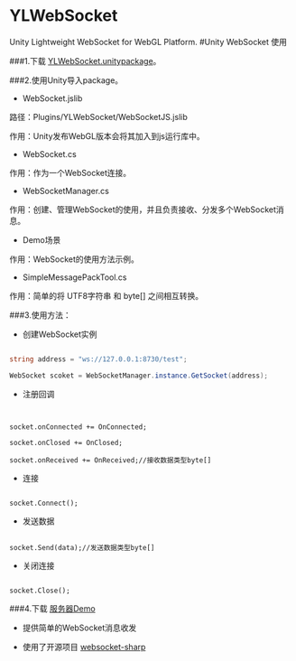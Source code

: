 # YLWebSocket
Unity Lightweight WebSocket for WebGL Platform.
#Unity WebSocket 使用

###1.下载 [YLWebSocket.unitypackage]()。

###2.使用Unity导入package。

- WebSocket.jslib 

路径：Plugins/YLWebSocket/WebSocketJS.jslib

作用：Unity发布WebGL版本会将其加入到js运行库中。

- WebSocket.cs

作用：作为一个WebSocket连接。

- WebSocketManager.cs

作用：创建、管理WebSocket的使用，并且负责接收、分发多个WebSocket消息。

- Demo场景

作用：WebSocket的使用方法示例。

- SimpleMessagePackTool.cs

作用：简单的将 UTF8字符串 和 byte[] 之间相互转换。

###3.使用方法：

- 创建WebSocket实例

```csharp 

string address = "ws://127.0.0.1:8730/test";

WebSocket scoket = WebSocketManager.instance.GetSocket(address);

```

- 注册回调

```


socket.onConnected += OnConnected;

socket.onClosed += OnClosed;

socket.onReceived += OnReceived;//接收数据类型byte[]

```

- 连接

```

socket.Connect();

```

- 发送数据

```

socket.Send(data);//发送数据类型byte[]

```

- 关闭连接

```

socket.Close();

```

###4.下载 [服务器Demo]()

- 提供简单的WebSocket消息收发

- 使用了开源项目 [websocket-sharp]()

